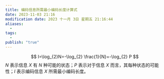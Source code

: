 ```yaml
---
title: 编码信息所需最小编码长度计算式
date: 2023-11-03 21:16
modification date: 2023 十一月 3日 星期五 21:16:44
aliases:
  - 
tags:
  - 
publish: "true"
---
```


$$
I=\log_{2}N=-\log_{2} \frac{1}{N}=-\log_{2} P
$$
$N$ 表示信息 $X$ 有 $N$ 种可能的状态；$P$ 表示对于信息 $X$ 而言，其每种状态的可能性；$I$ 表示编码信息 $X$ 所需最小编码长度。